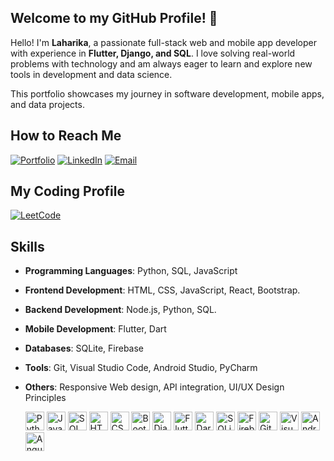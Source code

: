 <section id="about" class="section">
  <h2 class="title">Welcome to my GitHub Profile! 👋</h2>
  <p class="section__text__p2">
    Hello! I'm <strong>Laharika</strong>, a passionate full-stack web and mobile app developer with experience in <strong>Flutter, Django, and SQL</strong>. I love solving real-world problems with technology and am always eager to learn and explore new tools in development and data science.
  </p>
  <p class="section__text__p2">
    This portfolio showcases my journey in software development, mobile apps, and data projects.
  </p>

 <section id="contact">
  <h2 class="title">How to Reach Me</h2>
   

[![Portfolio](https://img.shields.io/badge/Portfolio-%230A0A0A.svg?style=for-the-badge&logo=About.me&logoColor=white)](https://laharika-s.netlify.app/)
[![LinkedIn](https://img.shields.io/badge/LinkedIn-%230077B5.svg?style=for-the-badge&logo=linkedin&logoColor=white)](https://linkedin.com/in/laharika-s)
[![Email](https://img.shields.io/badge/Email-D14836.svg?style=for-the-badge&logo=gmail&logoColor=white)](mailto:laharika289@gmail.com)



## My Coding Profile

[![LeetCode](https://img.shields.io/badge/LeetCode-%23FFA116.svg?style=for-the-badge&logo=leetcode&logoColor=white)](https://leetcode.com/your-leetcode-profile)

## **Skills**
- **Programming Languages**: Python, SQL, JavaScript
- **Frontend Development**: HTML, CSS, JavaScript, React, Bootstrap.
- **Backend Development**: Node.js, Python, SQL.
- **Mobile Development**: Flutter, Dart
- **Databases**: SQLite, Firebase
- **Tools**: Git, Visual Studio Code, Android Studio, PyCharm
- **Others**: Responsive Web design, API integration, UI/UX Design Principles


  <img src="https://cdn.jsdelivr.net/gh/devicons/devicon/icons/python/python-original.svg" width="30" height="30" alt="Python"> 
  <img src="https://cdn.jsdelivr.net/gh/devicons/devicon/icons/javascript/javascript-original.svg" width="30" height="30" alt="JavaScript"> 
  <img src="https://cdn.jsdelivr.net/gh/devicons/devicon/icons/sqlite/sqlite-original.svg" width="30" height="30" alt="SQL">
  <img src="https://cdn.jsdelivr.net/gh/devicons/devicon/icons/html5/html5-original.svg" width="30" height="30" alt="HTML5">
  <img src="https://cdn.jsdelivr.net/gh/devicons/devicon/icons/css3/css3-original.svg" width="30" height="30" alt="CSS3">
  <img src="https://cdn.jsdelivr.net/gh/devicons/devicon/icons/bootstrap/bootstrap-original.svg" width="30" height="30" alt="Bootstrap">
  <img src="https://cdn.jsdelivr.net/gh/devicons/devicon/icons/django/django-plain.svg" width="30" height="30" alt="Django">

  <img src="https://cdn.jsdelivr.net/gh/devicons/devicon/icons/flutter/flutter-original.svg" width="30" height="30" alt="Flutter">
  <img src="https://cdn.jsdelivr.net/gh/devicons/devicon/icons/dart/dart-original.svg" width="30" height="30" alt="Dart">

  <img src="https://cdn.jsdelivr.net/gh/devicons/devicon/icons/sqlite/sqlite-original.svg" width="30" height="30" alt="SQLite">
  <img src="https://cdn.jsdelivr.net/gh/devicons/devicon/icons/firebase/firebase-plain.svg" width="30" height="30" alt="Firebase">
  
  <img src="https://cdn.jsdelivr.net/gh/devicons/devicon/icons/git/git-original.svg" width="30" height="30" alt="Git">
  <img src="https://cdn.jsdelivr.net/gh/devicons/devicon/icons/vscode/vscode-original.svg" width="30" height="30" alt="Visual Studio Code">
  <img src="https://cdn.jsdelivr.net/gh/devicons/devicon/icons/androidstudio/androidstudio-original.svg" width="30" height="30" alt="Android Studio">
  <img src="https://cdn.jsdelivr.net/gh/devicons/devicon/icons/pycharm/pycharm-original.svg" width="30" height="30" alt="Angular"
